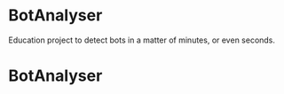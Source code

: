 # BotAnalyser
Education project to detect bots in a matter of minutes, or even seconds.
# BotAnalyser
